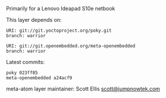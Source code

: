 Primarily for a Lenovo Ideapad S10e netbook

This layer depends on:

    URI: git://git.yoctoproject.org/poky.git
    branch: warrior

    URI: git://git.openembedded.org/meta-openembedded
    branch: warrior

Latest commits:

    poky 023ff85
    meta-openembedded a24acf9

meta-atom layer maintainer: Scott Ellis <scott@jumpnowtek.com>
